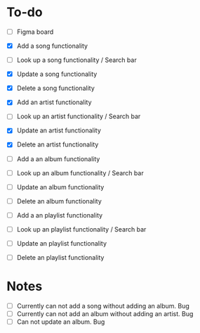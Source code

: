 # To-do

- [ ] Figma board
- [x] Add a song functionality
- [ ] Look up a song functionality / Search bar
- [x] Update a song functionality
- [x] Delete a song functionality

- [x] Add an artist functionality
- [ ] Look up an artist functionality / Search bar
- [x] Update an artist functionality
- [x] Delete an artist functionality

- [ ] Add a an album functionality
- [ ] Look up an album functionality / Search bar
- [ ] Update an album functionality
- [ ] Delete an album functionality

- [ ] Add a an playlist functionality
- [ ] Look up an playlist functionality / Search bar
- [ ] Update an playlist functionality
- [ ] Delete an playlist functionality

# Notes

- [ ] Currently can not add a song without adding an album. Bug
- [ ] Currently can not add an album without adding an artist. Bug
- [ ] Can not update an album. Bug
